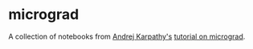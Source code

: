 # micrograd

A collection of notebooks from [Andrej Karpathy's](https://github.com/karpathy) [tutorial on micrograd](https://www.youtube.com/watch?v=VMj-3S1tku0).
